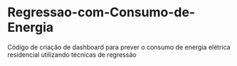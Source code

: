 # Regressao-com-Consumo-de-Energia
Código de criação de dashboard para prever o consumo de energia elétrica residencial utilizando técnicas de regressão
